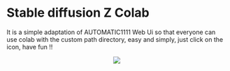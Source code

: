 # Stable diffusion Z Colab
It is a simple adaptation of AUTOMATIC1111 Web Ui so that everyone can use colab with the custom path directory, easy and simply, just click on the icon, have fun !!
 
<a href="https://colab.research.google.com/github/wilzamguerrero/SDZ/blob/main/SDZ.ipynb">
<p align="center">
  <img src="https://github.com/wilzamguerrero/SDZ/blob/main/SDZ_custom/icon/SDZ.png">
</p>


